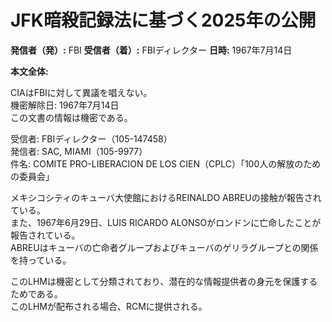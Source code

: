 # JFK暗殺記録法に基づく2025年の公開

**発信者（発）:** FBI
**受信者（着）:** FBIディレクター
**日時:** 1967年7月14日

**本文全体:**

CIAはFBIに対して異議を唱えない。  
機密解除日: 1967年7月14日  
この文書の情報は機密である。  

受信者: FBIディレクター（105-147458）  
発信者: SAC, MIAMI（105-9977）  
件名: COMITE PRO-LIBERACION DE LOS CIEN（CPLC）「100人の解放のための委員会」  

メキシコシティのキューバ大使館におけるREINALDO ABREUの接触が報告されている。  
また、1967年6月29日、LUIS RICARDO ALONSOがロンドンに亡命したことが報告されている。  
ABREUはキューバの亡命者グループおよびキューバのゲリラグループとの関係を持っている。  

このLHMは機密として分類されており、潜在的な情報提供者の身元を保護するためである。  
このLHMが配布される場合、RCMに提供される。